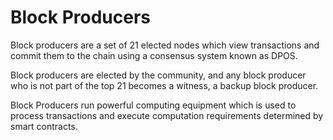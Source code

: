 # Block Producers
Block producers are a set of 21 elected nodes which view transactions and commit them to the chain using a consensus system known as DPOS. 

Block producers are elected by the community, and any block producer who is not part of the top 21 becomes a witness, a backup block producer.

Block Producers run powerful computing equipment which is used to process transactions and execute computation requirements determined by smart contracts.